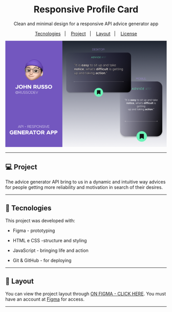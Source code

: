 <h1 align="center"> Responsive Profile Card</h1>

<p align="center">
Clean and minimal design for a responsive API advice generator app
</p>

<p align="center">
  <a href="#-tecnologias">Tecnologies</a>&nbsp;&nbsp;&nbsp;|&nbsp;&nbsp;&nbsp;
  <a href="#-projeto">Project</a>&nbsp;&nbsp;&nbsp;|&nbsp;&nbsp;&nbsp;
  <a href="#-layout">Layout</a>&nbsp;&nbsp;&nbsp;|&nbsp;&nbsp;&nbsp;
  <a href="#memo-licença">License</a>

<br>

<p align="center">
  <img src="./screenshots/COVER-PAGE-README.png" alt="cover-page"> 
</p>

---
## 💻 Project


The advice generator API bring to us in a dynamic and intuitive way advices for people getting more reliability and motivation in search of their desires.

---

## 🚀 Tecnologies

This project was developed with:

- Figma - prototyping

- HTML e CSS -structure and styling

- JavaScript - bringing life and action

- Git & GitHub - for deploying


---

## 🔖 Layout

You can view the project layout through [ON FIGMA - CLICK HERE](https://www.figma.com/community/file/1182052936629996199). You must have an account at [Figma](https://figma.com) for access.

---
